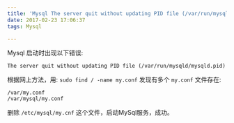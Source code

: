 ```yaml
---
title: 'Mysql The server quit without updating PID file (/var/run/mysqld/mysqld.pid) '
date: 2017-02-23 17:06:37
tags: Mysql

---
```


Mysql 启动时出现以下错误:

```
The server quit without updating PID file (/var/run/mysqld/mysqld.pid)
```

根据网上方法，用: `sudo find / -name my.conf` 发现有多个 `my.conf` 文件存在:

```
/var/my.conf
/var/mysql/my.conf
```

删除 `/etc/mysql/my.cnf` 这个文件，启动MySql服务，成功。